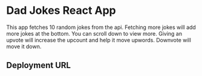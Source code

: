 # Dad Jokes React App

This app fetches 10 random jokes from the api. Fetching more jokes will add more jokes at the bottom. You can scroll down to view more. Giving an upvote will increase the upcount and help it move upwords. Downvote will move it down.

## Deployment URL
